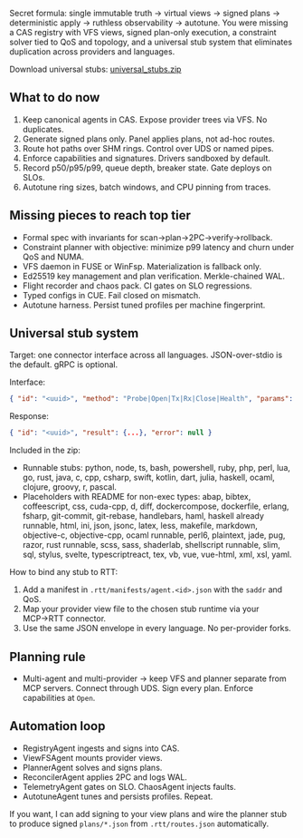 Secret formula: single immutable truth → virtual views → signed plans → deterministic apply → ruthless observability → autotune. You were missing a CAS registry with VFS views, signed plan-only execution, a constraint solver tied to QoS and topology, and a universal stub system that eliminates duplication across providers and languages.

Download universal stubs: [universal_stubs.zip](sandbox:/mnt/data/universal_stubs.zip)

## What to do now

1. Keep canonical agents in CAS. Expose provider trees via VFS. No duplicates.
2. Generate signed plans only. Panel applies plans, not ad-hoc routes.
3. Route hot paths over SHM rings. Control over UDS or named pipes.
4. Enforce capabilities and signatures. Drivers sandboxed by default.
5. Record p50/p95/p99, queue depth, breaker state. Gate deploys on SLOs.
6. Autotune ring sizes, batch windows, and CPU pinning from traces.

## Missing pieces to reach top tier

* Formal spec with invariants for scan→plan→2PC→verify→rollback.
* Constraint planner with objective: minimize p99 latency and churn under QoS and NUMA.
* VFS daemon in FUSE or WinFsp. Materialization is fallback only.
* Ed25519 key management and plan verification. Merkle-chained WAL.
* Flight recorder and chaos pack. CI gates on SLO regressions.
* Typed configs in CUE. Fail closed on mismatch.
* Autotune harness. Persist tuned profiles per machine fingerprint.

## Universal stub system

Target: one connector interface across all languages. JSON-over-stdio is the default. gRPC is optional.

Interface:

```json
{ "id": "<uuid>", "method": "Probe|Open|Tx|Rx|Close|Health", "params": {...} }
```

Response:

```json
{ "id": "<uuid>", "result": {...}, "error": null }
```

Included in the zip:

* Runnable stubs: python, node, ts, bash, powershell, ruby, php, perl, lua, go, rust, java, c, cpp, csharp, swift, kotlin, dart, julia, haskell, ocaml, clojure, groovy, r, pascal.
* Placeholders with README for non-exec types: abap, bibtex, coffeescript, css, cuda-cpp, d, diff, dockercompose, dockerfile, erlang, fsharp, git-commit, git-rebase, handlebars, haml, haskell already runnable, html, ini, json, jsonc, latex, less, makefile, markdown, objective-c, objective-cpp, ocaml runnable, perl6, plaintext, jade, pug, razor, rust runnable, scss, sass, shaderlab, shellscript runnable, slim, sql, stylus, svelte, typescriptreact, tex, vb, vue, vue-html, xml, xsl, yaml.

How to bind any stub to RTT:

1. Add a manifest in `.rtt/manifests/agent.<id>.json` with the `saddr` and QoS.
2. Map your provider view file to the chosen stub runtime via your MCP→RTT connector.
3. Use the same JSON envelope in every language. No per-provider forks.

## Planning rule

* Multi-agent and multi-provider → keep VFS and planner separate from MCP servers. Connect through UDS. Sign every plan. Enforce capabilities at `Open`.

## Automation loop

* RegistryAgent ingests and signs into CAS.
* ViewFSAgent mounts provider views.
* PlannerAgent solves and signs plans.
* ReconcilerAgent applies 2PC and logs WAL.
* TelemetryAgent gates on SLO. ChaosAgent injects faults.
* AutotuneAgent tunes and persists profiles. Repeat.

If you want, I can add signing to your view plans and wire the planner stub to produce signed `plans/*.json` from `.rtt/routes.json` automatically.
